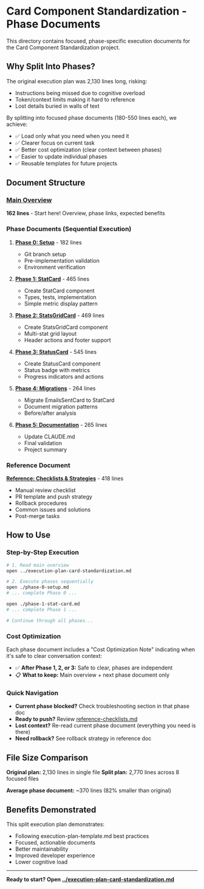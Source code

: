 # Card Component Standardization - Phase Documents

This directory contains focused, phase-specific execution documents for the Card Component Standardization project.

## Why Split Into Phases?

The original execution plan was 2,130 lines long, risking:

- Instructions being missed due to cognitive overload
- Token/context limits making it hard to reference
- Lost details buried in walls of text

By splitting into focused phase documents (180-550 lines each), we achieve:

- ✅ Load only what you need when you need it
- ✅ Clearer focus on current task
- ✅ Better cost optimization (clear context between phases)
- ✅ Easier to update individual phases
- ✅ Reusable templates for future projects

## Document Structure

### [Main Overview](../execution-plan-card-standardization.md)

**162 lines** - Start here! Overview, phase links, expected benefits

### Phase Documents (Sequential Execution)

1. **[Phase 0: Setup](./phase-0-setup.md)** - 182 lines
   - Git branch setup
   - Pre-implementation validation
   - Environment verification

2. **[Phase 1: StatCard](./phase-1-stat-card.md)** - 465 lines
   - Create StatCard component
   - Types, tests, implementation
   - Simple metric display pattern

3. **[Phase 2: StatsGridCard](./phase-2-stats-grid-card.md)** - 469 lines
   - Create StatsGridCard component
   - Multi-stat grid layout
   - Header actions and footer support

4. **[Phase 3: StatusCard](./phase-3-status-card.md)** - 545 lines
   - Create StatusCard component
   - Status badge with metrics
   - Progress indicators and actions

5. **[Phase 4: Migrations](./phase-4-migrations.md)** - 264 lines
   - Migrate EmailsSentCard to StatCard
   - Document migration patterns
   - Before/after analysis

6. **[Phase 5: Documentation](./phase-5-documentation.md)** - 265 lines
   - Update CLAUDE.md
   - Final validation
   - Project summary

### Reference Document

**[Reference: Checklists & Strategies](./reference-checklists.md)** - 418 lines

- Manual review checklist
- PR template and push strategy
- Rollback procedures
- Common issues and solutions
- Post-merge tasks

## How to Use

### Step-by-Step Execution

```bash
# 1. Read main overview
open ../execution-plan-card-standardization.md

# 2. Execute phases sequentially
open ./phase-0-setup.md
# ... complete Phase 0 ...

open ./phase-1-stat-card.md
# ... complete Phase 1 ...

# Continue through all phases...
```

### Cost Optimization

Each phase document includes a "Cost Optimization Note" indicating when it's safe to clear conversation context:

- ✅ **After Phase 1, 2, or 3:** Safe to clear, phases are independent
- 📋 **What to keep:** Main overview + next phase document only

### Quick Navigation

- **Current phase blocked?** Check troubleshooting section in that phase doc
- **Ready to push?** Review [reference-checklists.md](./reference-checklists.md)
- **Lost context?** Re-read current phase document (everything you need is there)
- **Need rollback?** See rollback strategy in reference doc

## File Size Comparison

**Original plan:** 2,130 lines in single file
**Split plan:** 2,770 lines across 8 focused files

**Average phase document:** ~370 lines (82% smaller than original)

## Benefits Demonstrated

This split execution plan demonstrates:

- Following execution-plan-template.md best practices
- Focused, actionable documents
- Better maintainability
- Improved developer experience
- Lower cognitive load

---

**Ready to start? Open [../execution-plan-card-standardization.md](../execution-plan-card-standardization.md)**
